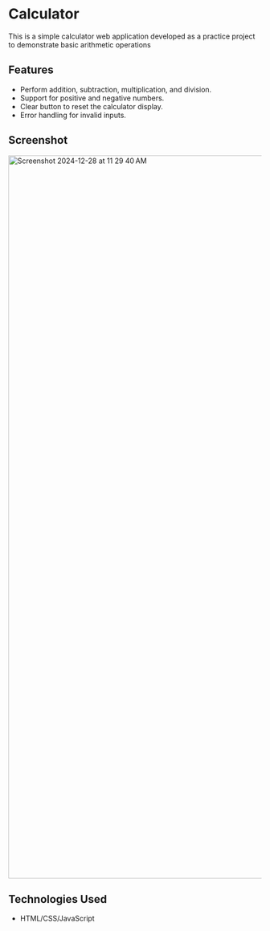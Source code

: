 # Calculator

This is a simple calculator web application developed as a practice project to demonstrate basic arithmetic operations

## Features

- Perform addition, subtraction, multiplication, and division.
- Support for positive and negative numbers.
- Clear button to reset the calculator display.
- Error handling for invalid inputs.

## Screenshot
<img width="1440" alt="Screenshot 2024-12-28 at 11 29 40 AM" src="https://github.com/user-attachments/assets/47d13189-b317-4903-ac59-25b6aa40a300" />

## Technologies Used

- HTML/CSS/JavaScript


